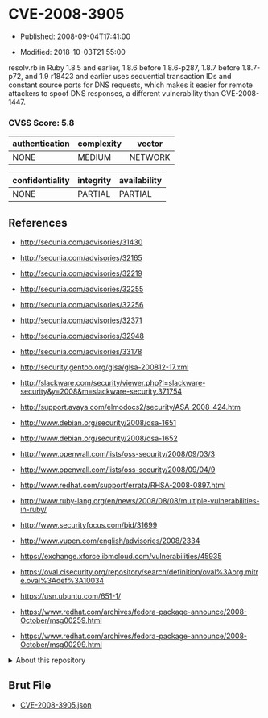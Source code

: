 # CVE-2008-3905

- Published: 2008-09-04T17:41:00

- Modified: 2018-10-03T21:55:00

resolv.rb in Ruby 1.8.5 and earlier, 1.8.6 before 1.8.6-p287, 1.8.7 before 1.8.7-p72, and 1.9 r18423 and earlier uses sequential transaction IDs and constant source ports for DNS requests, which makes it easier for remote attackers to spoof DNS responses, a different vulnerability than CVE-2008-1447.

### CVSS Score: **5.8**

| authentication | complexity | vector |
| --- | --- | --- |
| NONE | MEDIUM | NETWORK |

| confidentiality | integrity | availability |
| --- | --- | --- |
| NONE | PARTIAL | PARTIAL |

## References

* http://secunia.com/advisories/31430

* http://secunia.com/advisories/32165

* http://secunia.com/advisories/32219

* http://secunia.com/advisories/32255

* http://secunia.com/advisories/32256

* http://secunia.com/advisories/32371

* http://secunia.com/advisories/32948

* http://secunia.com/advisories/33178

* http://security.gentoo.org/glsa/glsa-200812-17.xml

* http://slackware.com/security/viewer.php?l=slackware-security&y=2008&m=slackware-security.371754

* http://support.avaya.com/elmodocs2/security/ASA-2008-424.htm

* http://www.debian.org/security/2008/dsa-1651

* http://www.debian.org/security/2008/dsa-1652

* http://www.openwall.com/lists/oss-security/2008/09/03/3

* http://www.openwall.com/lists/oss-security/2008/09/04/9

* http://www.redhat.com/support/errata/RHSA-2008-0897.html

* http://www.ruby-lang.org/en/news/2008/08/08/multiple-vulnerabilities-in-ruby/

* http://www.securityfocus.com/bid/31699

* http://www.vupen.com/english/advisories/2008/2334

* https://exchange.xforce.ibmcloud.com/vulnerabilities/45935

* https://oval.cisecurity.org/repository/search/definition/oval%3Aorg.mitre.oval%3Adef%3A10034

* https://usn.ubuntu.com/651-1/

* https://www.redhat.com/archives/fedora-package-announce/2008-October/msg00259.html

* https://www.redhat.com/archives/fedora-package-announce/2008-October/msg00299.html

<details>
<summary>About this repository</summary> 

  This repository is part of the project [Live Hack CVE](https://github.com/Live-Hack-CVE). Main website can be found [www.live-hack.org](https://www.live-hack.org) 
  
  Made by [Sn0wAlice](https://github.com/Sn0wAlice) for the people that care about security and need to have a feed of the latest CVEs. Hope you enjoy it, don't forget to star the repo and follow me on [Twitter](https://twitter.com/Sn0wAlice) and [Github](https://github.com/Sn0wAlice). And that is my [personnal website](https://www.alice-snow.me/)

  - [Home Page](https://github.com/Live-Hack-CVE)
  - [Framework](https://github.com/Live-Hack-CVE/cve-framework)
  - [CVE database](https://github.com/Live-Hack-CVE/full_database)
  - [Changelog](https://github.com/Live-Hack-CVE/Changelog)
</details>

## Brut File

* [CVE-2008-3905.json](https://raw.githubusercontent.com/Live-Hack-CVE/full_database/main/cves/2008/CVE-2008-3905.json)

